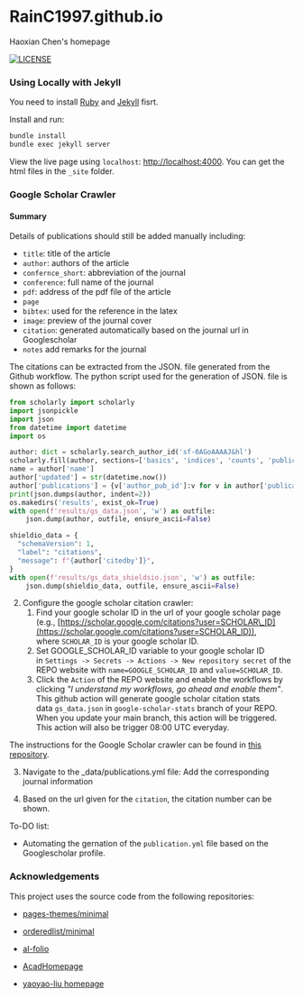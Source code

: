 # RainC1997.github.io
Haoxian Chen's homepage

[![LICENSE](https://img.shields.io/github/license/yaoyao-liu/minimal-light?style=flat-square&logo=creative-commons&color=EF9421)](https://github.com/yaoyao-liu/yaoyao-liu.github.io/blob/main/LICENSE)


### Using Locally with Jekyll

You need to install [Ruby](https://www.ruby-lang.org/en/) and [Jekyll](https://jekyllrb.com/) fisrt.

Install and run:

```bash
bundle install
bundle exec jekyll server
```
View the live page using `localhost`:
<http://localhost:4000>. You can get the html files in the `_site` folder.

### Google Scholar Crawler
#### Summary
Details of publications should still be added manually including:
- `title`: title of the article
- `author`: authors of the article
- `confernce_short`: abbreviation of the journal
- `conference`: full name of the journal
- `pdf`: address of the pdf file of the article
- `page`
- `bibtex`: used for the reference in the latex
- `image`: preview of the journal cover
- `citation`: generated automatically based on the journal url in Googlescholar
- `notes` add remarks for the journal

The citations can be extracted from the JSON. file generated from the Github workflow. The python script used for the generation of JSON. file is shown as follows:
```python
from scholarly import scholarly
import jsonpickle
import json
from datetime import datetime
import os

author: dict = scholarly.search_author_id('sf-0AGoAAAAJ&hl')
scholarly.fill(author, sections=['basics', 'indices', 'counts', 'publications'])
name = author['name']
author['updated'] = str(datetime.now())
author['publications'] = {v['author_pub_id']:v for v in author['publications']}
print(json.dumps(author, indent=2))
os.makedirs('results', exist_ok=True)
with open(f'results/gs_data.json', 'w') as outfile:
    json.dump(author, outfile, ensure_ascii=False)

shieldio_data = {
  "schemaVersion": 1,
  "label": "citations",
  "message": f"{author['citedby']}",
}
with open(f'results/gs_data_shieldsio.json', 'w') as outfile:
    json.dump(shieldio_data, outfile, ensure_ascii=False)
```
2. Configure the google scholar citation crawler:
    1.  Find your google scholar ID in the url of your google scholar page (e.g., [https://scholar.google.com/citations?user=SCHOLAR\_ID](https://scholar.google.com/citations?user=SCHOLAR_ID)), where `SCHOLAR_ID` is your google scholar ID.
    2.  Set GOOGLE\_SCHOLAR\_ID variable to your google scholar ID in `Settings -> Secrets -> Actions -> New repository secret` of the REPO website with `name=GOOGLE_SCHOLAR_ID` and `value=SCHOLAR_ID`.
    3.  Click the `Action` of the REPO website and enable the workflows by clicking _"I understand my workflows, go ahead and enable them"_. This github action will generate google scholar citation stats data `gs_data.json` in `google-scholar-stats` branch of your REPO. When you update your main branch, this action will be triggered. This action will also be trigger 08:00 UTC everyday.

The instructions for the Google Scholar crawler can be found in [this repository](https://github.com/RayeRen/acad-homepage.github.io).
<br>

3. Navigate to the _data/publications.yml file:
Add the corresponding journal information

4. Based on the url given for the `citation`, the citation number can be shown.

To-DO list:
- Automating the gernation of the `publication.yml` file based on the Googlescholar profile.

### Acknowledgements

This project uses the source code from the following repositories:

* [pages-themes/minimal](https://github.com/pages-themes/minimal)

* [orderedlist/minimal](https://github.com/orderedlist/minimal)

* [al-folio](https://github.com/alshedivat/al-folio)

* [AcadHomepage](https://github.com/RayeRen/acad-homepage.github.io)

* [yaoyao-liu homepage](https://github.com/yaoyao-liu/yaoyao-liu.github.io)
